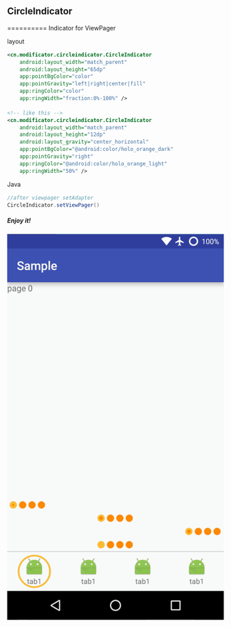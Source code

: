 ## CircleIndicator
==========
Indicator for ViewPager

layout
```xml
<cn.modificator.circleindicator.CircleIndicator
    android:layout_width="match_parent"
    android:layout_height="65dp"
    app:pointBgColor="color"
    app:pointGravity="left|right|center|fill"
    app:ringColor="color"
    app:ringWidth="fraction:0%-100%" />

<!-- like this -->
<cn.modificator.circleindicator.CircleIndicator
    android:layout_width="match_parent"
    android:layout_height="12dp"
    android:layout_gravity="center_horizontal"
    app:pointBgColor="@android:color/holo_orange_dark"
    app:pointGravity="right"
    app:ringColor="@android:color/holo_orange_light"
    app:ringWidth="50%" />
```
Java
```java
//after viewpager setAdapter
CircleIndicator.setViewPager()
```

##### Enjoy it!
![picture.gif](picture.gif "")